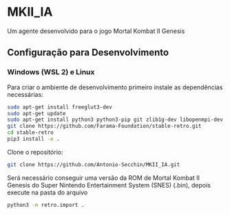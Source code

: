 # MKII_IA
Um agente desenvolvido para o jogo Mortal Kombat II Genesis

## Configuração para Desenvolvimento

### Windows (WSL 2) e Linux

Para criar o ambiente de desenvolvimento primeiro instale as dependências necessárias:

```sh
sudo apt-get install freeglut3-dev
sudo apt-get update
sudo apt-get install python3 python3-pip git zlib1g-dev libopenmpi-dev ffmpeg
git clone https://github.com/Farama-Foundation/stable-retro.git
cd stable-retro
pip3 install -e .
```

Clone o repositório:
```sh
git clone https://github.com/Antonio-Secchin/MKII_IA.git
```

Será necessário conseguir uma versão da ROM de Mortal Kombat II Genesis do Super Nintendo Entertainment System (SNES) (.bin), depois execute na pasta do arquivo
```sh
python3 -m retro.import .
```
